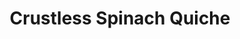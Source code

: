 ---
title: Crustless Spinach Quiche
favorite: true
source: 
source_url: 
yield: 9
active_time: 10
total_time: 60
tags: 
  - breakfast
  - veg
image: /uploads/quiche.jpg
ingredients: |-
  * 1 onion 
  * 1 tsp olive oil 
  * 1 clove garlic 
  * 1 (10 oz) package of frozen spinach, thawed and drained 
  * 5 large eggs 
  * 1 1/2 cups Italian cheese blend 
  * 1/2 cup milk 
  * salt and pepper
instructions: |-
  * Preheat the oven to 350 degrees. 
  * Chop and sauteed onions and garlic. Add spinach and keep over heat until all moisture has evaporated. 
  * Meanwhile, beat the eggs with milk and season with salt and pepper. Mix in cheese and spinach mixture. 
  * Pour into a greased 8" x8" baking pan, or pie plate. Cook for 35-50 minutes or until egg is set and corners are browned.
notes: Can pre-cook and drain a package of pork sausage to replace the spinach in a meat version.
---